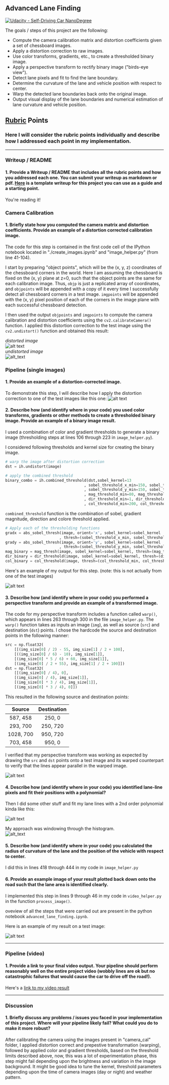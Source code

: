 ## Advanced Lane Finding
[![Udacity - Self-Driving Car NanoDegree](https://s3.amazonaws.com/udacity-sdc/github/shield-carnd.svg)](http://www.udacity.com/drive)

The goals / steps of this project are the following:

* Compute the camera calibration matrix and distortion coefficients given a set of chessboard images.
* Apply a distortion correction to raw images.
* Use color transforms, gradients, etc., to create a thresholded binary image.
* Apply a perspective transform to rectify binary image ("birds-eye view").
* Detect lane pixels and fit to find the lane boundary.
* Determine the curvature of the lane and vehicle position with respect to center.
* Warp the detected lane boundaries back onto the original image.
* Output visual display of the lane boundaries and numerical estimation of lane curvature and vehicle position.

[//]: # (Image References)

[image1]: ./examples/calibration1.jpg "distorted"
[image11]: ./examples/calibration1_undistort.jpg "undistorted"
[image2]: ./test_images/test1.jpg "Road Transformed"
[image3]: ./examples/binary_combo.jpg "Binary Example"
[image4]: ./examples/warped_straight_lines.jpg "Warp Example"
[image5]: ./examples/binary_warped.jpg "Fit Visual"
[image51]: ./examples/histogram.png "Histogram"
[image6]: ./examples/lane_drawn.jpg "Output"
[video1]: ./project_video_output.mp4 "Video"

## [Rubric](https://review.udacity.com/#!/rubrics/571/view) Points

### Here I will consider the rubric points individually and describe how I addressed each point in my implementation.  

---

### Writeup / README

#### 1. Provide a Writeup / README that includes all the rubric points and how you addressed each one.  You can submit your writeup as markdown or pdf.  [Here](https://github.com/udacity/CarND-Advanced-Lane-Lines/blob/master/writeup_template.md) is a template writeup for this project you can use as a guide and a starting point.  

You're reading it!

### Camera Calibration

#### 1. Briefly state how you computed the camera matrix and distortion coefficients. Provide an example of a distortion corrected calibration image.

The code for this step is contained in the first code cell of the IPython notebook located in "./create_images.ipynb" and "image_helper.py" (from line 41-104).  

I start by preparing "object points", which will be the (x, y, z) coordinates of the chessboard corners in the world. Here I am assuming the chessboard is fixed on the (x, y) plane at z=0, such that the object points are the same for each calibration image.  Thus, `objp` is just a replicated array of coordinates, and `objpoints` will be appended with a copy of it every time I successfully detect all chessboard corners in a test image.  `imgpoints` will be appended with the (x, y) pixel position of each of the corners in the image plane with each successful chessboard detection.  

I then used the output `objpoints` and `imgpoints` to compute the camera calibration and distortion coefficients using the `cv2.calibrateCamera()` function.  I applied this distortion correction to the test image using the `cv2.undistort()` function and obtained this result: 

*distorted image*
<br>
![alt text][image1]
<br>
*undistorted image*
<br>
![alt_text][image11]

### Pipeline (single images)

#### 1. Provide an example of a distortion-corrected image.

To demonstrate this step, I will describe how I apply the distortion correction to one of the test images like this one:
![alt text][image2]

#### 2. Describe how (and identify where in your code) you used color transforms, gradients or other methods to create a thresholded binary image.  Provide an example of a binary image result.

I used a combination of color and gradient thresholds to generate a binary image (thresholding steps at lines 106 through 223 in `image_helper.py`).  

I considered following thresholds and kernel size for creating the binary image.

```python
# warp the image after distortion correction
dst = ih.undistort(image)

# apply the combined threshold
binary_combo = ih.combined_threshold(dst,sobel_kernel=13
                                   , sobel_threshold_x_min=150, sobel_threshold_x_max=255
                                   , sobel_threshold_y_min=150, sobel_threshold_y_max=255
                                   , mag_threshold_min=80, mag_threshold_max=255
                                   , dir_threshold_min=1, dir_threshold_max=1.3
                                   , col_threshold_min=200, col_threshold_max=255)
```

`combined_threshold` function is the combination of sobel, gradient magnitude, direction and colore threshold applied.

```python
# Apply each of the thresholding functions
gradx = abs_sobel_thresh(image, orient='x', sobel_kernel=sobel_kernel
                        , thresh=(sobel_threshold_x_min, sobel_threshold_x_max))
grady = abs_sobel_thresh(image, orient='y', sobel_kernel=sobel_kernel
                        , thresh=(sobel_threshold_y_min, sobel_threshold_y_max))
mag_binary = mag_thresh(image, sobel_kernel=sobel_kernel, thresh=(mag_threshold_min, mag_threshold_max))
dir_binary = dir_threshold(image, sobel_kernel=sobel_kernel, thresh=(dir_threshold_min, dir_threshold_max))
col_binary = col_threshold(image, thresh=(col_threshold_min, col_threshold_max))
```
Here's an example of my output for this step.  (note: this is not actually from one of the test images)

![alt text][image3]

#### 3. Describe how (and identify where in your code) you performed a perspective transform and provide an example of a transformed image.

The code for my perspective transform includes a function called `warp()`, which appears in lines 263 through 300 in the file `image_helper.py`.  The `warp()` function takes as inputs an image (`img`), as well as source (`src`) and destination (`dst`) points.  I chose the hardcode the source and destination points in the following manner:

```python
src = np.float32(
    [[(img_size[0] / 2) - 55, img_size[1] / 2 + 100],
    [((img_size[0] / 6) - 10), img_size[1]],
    [(img_size[0] * 5 / 6) + 60, img_size[1]],
    [(img_size[0] / 2 + 55), img_size[1] / 2 + 100]])
dst = np.float32(
    [[(img_size[0] / 4), 0],
    [(img_size[0] / 4), img_size[1]],
    [(img_size[0] * 3 / 4), img_size[1]],
    [(img_size[0] * 3 / 4), 0]])
```

This resulted in the following source and destination points:

| Source        | Destination   | 
|:-------------:|:-------------:| 
| 587, 458      | 250, 0        | 
| 293, 700      | 250, 720      |
| 1028, 700     | 950, 720      |
| 703, 458      | 950, 0        |

I verified that my perspective transform was working as expected by drawing the `src` and `dst` points onto a test image and its warped counterpart to verify that the lines appear parallel in the warped image.

![alt text][image4]

#### 4. Describe how (and identify where in your code) you identified lane-line pixels and fit their positions with a polynomial?

Then I did some other stuff and fit my lane lines with a 2nd order polynomial kinda like this:

![alt text][image5]

My approach was windowing through the histogram.
<br>
![alt_text][image51]

#### 5. Describe how (and identify where in your code) you calculated the radius of curvature of the lane and the position of the vehicle with respect to center.

I did this in lines 418 through 444 in my code in `image_helper.py`

#### 6. Provide an example image of your result plotted back down onto the road such that the lane area is identified clearly.

I implemented this step in lines 9 through 46 in my code in `video_helper.py` in the function `process_image()`.  

oveview of all the steps that were carried out are present in the python notebook `advanced_lane_finding.ipynb`.

Here is an example of my result on a test image:

![alt text][image6]


---

### Pipeline (video)

#### 1. Provide a link to your final video output.  Your pipeline should perform reasonably well on the entire project video (wobbly lines are ok but no catastrophic failures that would cause the car to drive off the road!).

Here's a [link to my video result](./project_video_output.mp4)

---

### Discussion

#### 1. Briefly discuss any problems / issues you faced in your implementation of this project.  Where will your pipeline likely fail?  What could you do to make it more robust?

After calibrating the camera using the images present in "camera_cal" folder, I applied distortion correct and prepestive transformation (warping), followed by applied color and gradient thresholds, based on the threshold limits described above, now, this was a lot of experimentation phase, this step might fail depending upon the brightness and variation in the image background. It might be good idea to tune the kernel, threshold parameters depending upon the time of camera images (day or night) and weather pattern.
